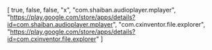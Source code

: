 [
true, 
false, 
false, 
"x", 
"com.shaiban.audioplayer.mplayer", 
"https://play.google.com/store/apps/details?id=com.shaiban.audioplayer.mplayer", 
"com.cxinventor.file.explorer", 
"https://play.google.com/store/apps/details?id=com.cxinventor.file.explorer"
]
